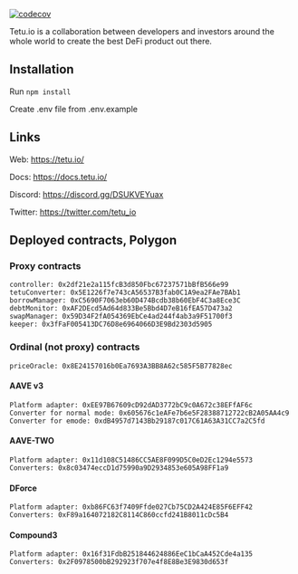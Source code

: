 [![codecov](https://codecov.io/gh/tetu-io/tetu-converter/branch/master/graph/badge.svg?token=U454YZ3I5G)](https://codecov.io/gh/tetu-io/tetu-converter)

Tetu.io is a collaboration between developers and investors around the whole world to create the best
DeFi product out there.

## Installation

Run `npm install`

Create .env file from .env.example

## Links

Web: https://tetu.io/

Docs: https://docs.tetu.io/

Discord: https://discord.gg/DSUKVEYuax

Twitter: https://twitter.com/tetu_io

## Deployed contracts, Polygon

### Proxy contracts
    controller: 0x2df21e2a115fcB3d850Fbc67237571bBfB566e99
    tetuConverter: 0x5E1226f7e743cA56537B3fab0C1A9ea2FAe7BAb1
    borrowManager: 0xC5690F7063eb60D474Bcdb38b60EbF4C3a8Ece3C
    debtMonitor: 0xAF2DEcd5Ad64d833Be5Bbd4D7eB16fEA57D473a2
    swapManager: 0x59D34F2fA054369EbCe4ad244f4ab3a9F51700f3
    keeper: 0x3fFaF005413DC76D8e6964066D3E9Bd2303d5905

### Ordinal (not proxy) contracts
    priceOracle: 0x8E24157016b0Ea7693A3BB8A62c585F5B77828ec

#### AAVE v3
    Platform adapter: 0xEE97B67609cD92dAD3772bC9c0A672c38EFfAF6c
    Converter for normal mode: 0x605676c1eAFe7b6e5F28388712722cB2A05AA4c9
    Converter for emode: 0xdB4957d7143Bb29187c017C61A63A31CC7a2C5fd

#### AAVE-TWO
    Platform adapter: 0x11d108C51486CC5AE8F099D5C0eD2Ec1294e5573
    Converters: 0x8c03474eccD1d75990a9D2934853e605A98FF1a9

#### DForce
    Platform adapter: 0xb86FC63f7409Ffde027Cb75CD2A424E85F6EFF42
    Converters: 0xF89a164072182C8114C860ccfd241B8011cDc5B4

#### Compound3
    Platform adapter: 0x16f31FdbB251844624886EeC1bCaA452Cde4a135
    Converters: 0x2F0978500bB292923f707e4f8E8Be3E9830d653f
